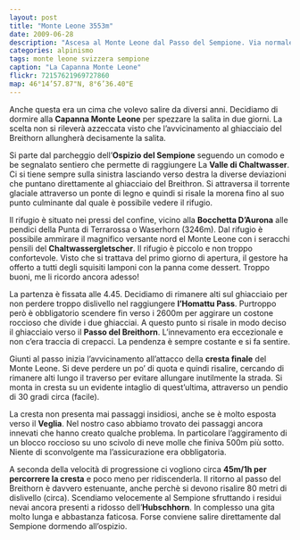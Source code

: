 ```yaml
---
layout: post
title: "Monte Leone 3553m"
date: 2009-06-28
description: "Ascesa al Monte Leone dal Passo del Sempione. Via normale con partenza dalla capanna Monte Leone per il passo del Breithorn"
categories: alpinismo
tags: monte leone svizzera sempione
caption: "La Capanna Monte Leone"
flickr: 72157621969727860
map: 46°14’57.87"N, 8°6’36.40"E
---
```


Anche questa era un cima che volevo salire da diversi anni. Decidiamo di dormire alla **Capanna Monte Leone** per spezzare la salita in due giorni. La scelta non si rileverà azzeccata visto che l’avvicinamento al ghiacciaio del Breithorn allungherà decisamente la salita.

Si parte dal parcheggio dell’**Ospizio del Sempione** seguendo un comodo e be segnalato sentiero che permette di raggiungere La **Valle di Chaltwasser**. Ci si tiene sempre sulla sinistra lasciando verso destra la diverse deviazioni che puntano direttamente al ghiacciaio del Breithron. Si attraversa il torrente glaciale attraverso un ponte di legno e quindi si risale la morena fino al suo punto culminante dal quale è possibile vedere il rifugio.

Il rifugio è situato nei pressi del confine, vicino alla **Bocchetta D’Aurona** alle pendici della Punta di Terrarossa o Waserhorn (3246m). Dal rifugio è possibile ammirare il magnifico versante nord el Monte Leone con i seracchi pensili del **Chaltwassergletscher**. Il rifugio è piccolo e non troppo confortevole. Visto che si trattava del primo giorno di apertura, il gestore ha offerto a tutti degli squisiti lamponi con la panna come dessert. Troppo buoni, me li ricordo ancora adesso!

La partenza è fissata alle 4.45. Decidiamo di rimanere alti sul ghiacciaio per non perdere troppo dislivello nel raggiungere **l’Homattu Pass**. Purtroppo però è obbligatorio scendere fin verso i 2600m per aggirare un costone roccioso che divide i due ghiacciai. A questo punto si risale in modo deciso il ghiacciaio verso il **Passo del Breithorn**. L’innevamento era eccezionale e non c’era traccia di crepacci. La pendenza è sempre costante e si fa sentire.

Giunti al passo inizia l’avvicinamento all’attacco della **cresta finale** del Monte Leone. Si deve perdere un po’ di quota e quindi risalire, cercando di rimanere alti lungo il traverso per evitare allungare inutilmente la strada. Si monta in cresta su un evidente intaglio di quest’ultima, attraverso un pendio di 30 gradi circa (facile).

La cresta non presenta mai passaggi insidiosi, anche se è molto esposta verso il **Veglia**. Nel nostro caso abbiamo trovato dei passaggi ancora innevati che hanno creato qualche problema. In particolare l’aggiramento di un blocco roccioso su uno scivolo di neve molle che finiva 500m più sotto. Niente di sconvolgente ma l’assicurazione era obbligatoria.

A seconda della velocità di progressione ci vogliono circa **45m/1h per percorrere la cresta** e poco meno per ridiscenderla. Il ritorno al passo del Breithorn è davvero estenuante, anche perchè si devono risalire 80 metri di dislivello (circa). Scendiamo velocemente al Sempione sfruttando i residui nevai ancora presenti a ridosso dell’**Hubschhorn**. In complesso una gita molto lunga e abbastanza faticosa. Forse conviene salire direttamente dal Sempione dormendo all’ospizio.